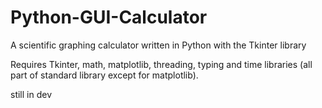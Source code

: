 # Python-GUI-Calculator
A scientific graphing calculator written in Python with the Tkinter library

Requires Tkinter, math, matplotlib, threading, typing and time libraries (all part of standard library except for matplotlib).

still in dev

